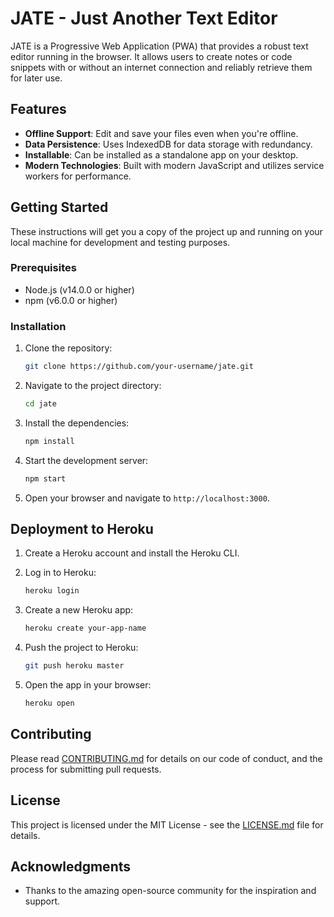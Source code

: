 
# JATE - Just Another Text Editor

JATE is a Progressive Web Application (PWA) that provides a robust text editor running in the browser. It allows users to create notes or code snippets with or without an internet connection and reliably retrieve them for later use.

## Features

- **Offline Support**: Edit and save your files even when you're offline.
- **Data Persistence**: Uses IndexedDB for data storage with redundancy.
- **Installable**: Can be installed as a standalone app on your desktop.
- **Modern Technologies**: Built with modern JavaScript and utilizes service workers for performance.

## Getting Started

These instructions will get you a copy of the project up and running on your local machine for development and testing purposes.

### Prerequisites

- Node.js (v14.0.0 or higher)
- npm (v6.0.0 or higher)

### Installation

1. Clone the repository:
   ```bash
   git clone https://github.com/your-username/jate.git
   ```

2. Navigate to the project directory:
   ```bash
   cd jate
   ```

3. Install the dependencies:
   ```bash
   npm install
   ```

4. Start the development server:
   ```bash
   npm start
   ```

5. Open your browser and navigate to `http://localhost:3000`.

## Deployment to Heroku

1. Create a Heroku account and install the Heroku CLI.
2. Log in to Heroku:
   ```bash
   heroku login
   ```

3. Create a new Heroku app:
   ```bash
   heroku create your-app-name
   ```

4. Push the project to Heroku:
   ```bash
   git push heroku master
   ```

5. Open the app in your browser:
   ```bash
   heroku open
   ```

## Contributing

Please read [CONTRIBUTING.md](CONTRIBUTING.md) for details on our code of conduct, and the process for submitting pull requests.

## License

This project is licensed under the MIT License - see the [LICENSE.md](LICENSE.md) file for details.

## Acknowledgments

- Thanks to the amazing open-source community for the inspiration and support.